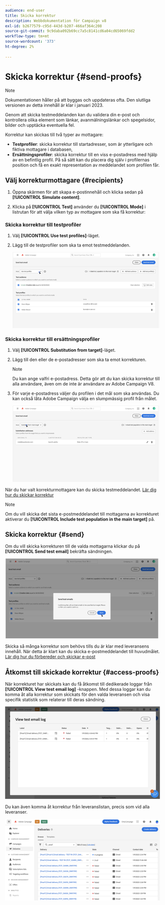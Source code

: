 ```yaml
---
audience: end-user
title: Skicka korrektur
description: Webbdokumentation för Campaign v8
exl-id: b2677579-c95d-443d-b207-466af364c208
source-git-commit: 9c9daba092b69cc7a5c8141cd6a04cd65069fdd2
workflow-type: tm+mt
source-wordcount: '373'
ht-degree: 2%

---
```


# Skicka korrektur {#send-proofs}

>[!NOTE]
>
>Dokumentationen håller på att byggas och uppdateras ofta. Den slutliga versionen av detta innehåll är klar i januari 2023.

Genom att skicka testmeddelanden kan du validera din e-post och kontrollera olika element som länkar, avanmälningslänkar och spegelsidor, bilder och upptäcka eventuella fel.

Korrektur kan skickas till två typer av mottagare:

* **Testprofiler**: skicka korrektur till startadresser, som är ytterligare och fiktiva mottagare i databasen,
* **Ersättningsprofiler**: skicka korrektur till en viss e-postadress med hjälp av en befintlig profil. På så sätt kan du placera dig själv i profilernas position och få en exakt representation av meddelandet som profilen får.

## Välj korrekturmottagare {#recipients}

1. Öppna skärmen för att skapa e-postinnehåll och klicka sedan på **[!UICONTROL Simulate content]**.

1. Klicka på **[!UICONTROL Test]** använder du **[!UICONTROL Mode]** i listrutan för att välja vilken typ av mottagare som ska få korrektur:

<!-- to check: by default, profiles selected in previous screen are pre-selected for proofs. Can add addtitional profiles + remove preselected?-->

### Skicka korrektur till testprofiler

1. Välj **[!UICONTROL Use test profiles]**-läget.

1. Lägg till de testprofiler som ska ta emot testmeddelanden.

   <!--FOR BETA: You can also build an audience to select test profiles based on your own criteria using the **[!UICONTROL Add test audience]** button.-->

   ![](assets/test-profiles-audience.png)

### Skicka korrektur till ersättningsprofiler

1. Välj **[!UICONTROL Substitution from target]**-läget.

1. Lägg till den eller de e-postadresser som ska ta emot korrekturen.

   >[!NOTE]
   >
   >Du kan ange valfri e-postadress. Detta gör att du kan skicka korrektur till alla användare, även om de inte är användare av Adobe Campaign V8.

1. För varje e-postadress väljer du profilen i det mål som ska användas. Du kan också låta Adobe Campaign välja en slumpmässig profil från målet.

   ![](assets/substitution.png)

När du har valt korrekturmottagare kan du skicka testmeddelandet. [Lär dig hur du skickar korrektur](#send)

>[!NOTE]
>
>Om du vill skicka det sista e-postmeddelandet till mottagarna av korrekturet aktiverar du **[!UICONTROL Include test population in the main target]** på.

## Skicka korrektur {#send}

Om du vill skicka korrekturen till de valda mottagarna klickar du på **[!UICONTROL Send test email]** bekräfta sändningen.

![](assets/send-proof.png)

Skicka så många korrektur som behövs tills du är klar med leveransens innehåll. När detta är klart kan du skicka e-postmeddelandet till huvudmålet. [Lär dig hur du förbereder och skickar e-post](../monitor/prepare-send.md)

## Åtkomst till skickade korrektur {#access-proofs}

När korrekturet har skickats kan du få åtkomst till dedikerade loggar från **[!UICONTROL View test email log]** -knappen. Med dessa loggar kan du komma åt alla korrektur som skickats för den valda leveransen och visa specifik statistik som relaterar till deras sändning.

![](assets/proof-log.png)

Du kan även komma åt korrektur från leveranslistan, precis som vid alla leveranser.

![](assets/delivery-list.png)
